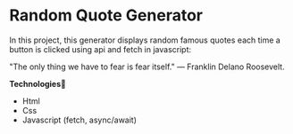 # Random Quote Generator

In this project, this generator displays random famous quotes each time a button is clicked using api and fetch in javascript:

"The only thing we have to fear is fear itself." — Franklin Delano Roosevelt.

**Technologies🚀**

- Html
- Css
- Javascript (fetch, async/await)
